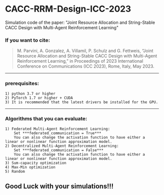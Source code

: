 # CACC-RRM-Design-ICC-2023
Simulation code of the paper:
    "Joint Resource Allocation and String-Stable CACC Design with Multi-Agent Reinforcement Learning"

### If you want to cite: 
>M. Parvini, A. Gonzalez, A. Villamil, P. Schulz and G. Fettweis, “Joint Resource Allocation and String-Stable CACC Design with Multi-Agent Reinforcement Learning,” in Proceedings of 2023 International Conference on Communications (ICC 2023), Rome, Italy, May 2023.
---------------------------------------------------------------------------------------
### prerequisites:

    1) python 3.7 or higher
    2) PyTorch 1.7 or higher + CUDA
    3) It is recommended that the latest drivers be installed for the GPU.

***

### Algorithms that you can evaluate:
    1) Federated Multi-Agent Reinforcement Learning: 
        Set ***federated_communication = True***
        You can also change the activation function to have either a linear or nonlinear function approximation model.
    2) Decentralized Multi-Agent Reinforcement Learning:
        Set ***federated_communication = False***
        You can also change the activation function to have either a linear or nonlinear function approximation model.
    3) Sum-capacity optimization
    4) Max-Min optimization
    5) Random
## Good Luck with your simulations!!!
